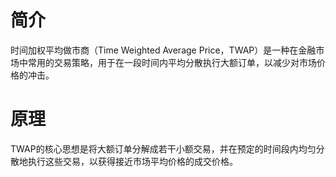 # 简介

时间加权平均做市商（Time Weighted Average Price，TWAP）是一种在金融市场中常用的交易策略，用于在一段时间内平均分散执行大额订单，以减少对市场价格的冲击。

# 原理

TWAP的核心思想是将大额订单分解成若干小额交易，并在预定的时间段内均匀分散地执行这些交易，以获得接近市场平均价格的成交价格。
